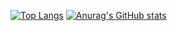 [![Top Langs](https://github-readme-stats.vercel.app/api/top-langs/?username=wallashing)](https://github.com/anuraghazra/github-readme-stats)
[![Anurag's GitHub stats](https://github-readme-stats.vercel.app/api?username=wallashing&show_icons=true)](https://github.com/anuraghazra/github-readme-stats)